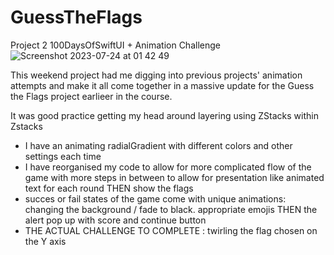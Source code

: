 # GuessTheFlags
 Project 2 100DaysOfSwiftUI + Animation Challenge
![Screenshot 2023-07-24 at 01 42 49](https://github.com/Yannemal/GuessThe-Flags/assets/56878180/ef09c648-32e4-47e2-b4f4-0b5834e87128)

This weekend project had me digging into previous projects' animation attempts and make it all come together in a massive update for the Guess the Flags project earlieer in the course.

It was good practice getting my head around layering using ZStacks within Zstacks

- I have an animating radialGradient with different colors and other settings each time
- I have reorganised my code to allow for more complicated flow of the game with more steps in between to allow for presentation like animated text for each round THEN show the flags
- succes or fail states of the game come with unique animations: changing the background / fade to black. appropriate emojis THEN the alert pop up with score and continue button
- THE ACTUAL CHALLENGE TO COMPLETE : twirling the flag chosen on the Y axis 
